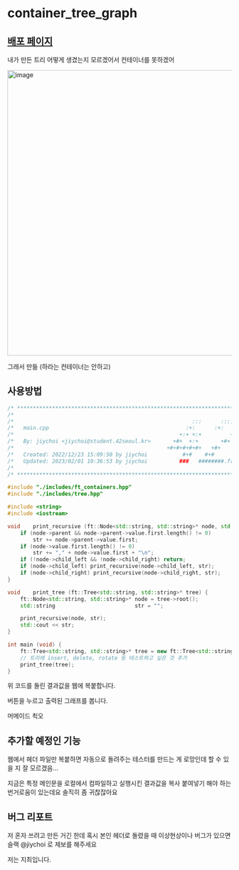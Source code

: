 # container_tree_graph

## [배포 페이지](https://chichoon.github.io/container_tree_graph/)

내가 만든 트리 어떻게 생겼는지 모르겠어서 컨테이너를 못하겠어

<img width="640" alt="image" src="https://user-images.githubusercontent.com/37893979/216510292-fb098757-1a2c-49c9-adc1-6c95204be42c.png">

그래서 만듦 (하라는 컨테이너는 안하고)

## 사용방법

```cpp
/* ************************************************************************** */
/*                                                                            */
/*                                                        :::      ::::::::   */
/*   main.cpp                                           :+:      :+:    :+:   */
/*                                                    +:+ +:+         +:+     */
/*   By: jiychoi <jiychoi@student.42seoul.kr>       +#+  +:+       +#+        */
/*                                                +#+#+#+#+#+   +#+           */
/*   Created: 2022/12/23 15:09:50 by jiychoi           #+#    #+#             */
/*   Updated: 2023/02/01 10:36:53 by jiychoi          ###   ########.fr       */
/*                                                                            */
/* ************************************************************************** */

#include "./includes/ft_containers.hpp"
#include "./includes/tree.hpp"

#include <string>
#include <iostream>

void	print_recursive (ft::Node<std::string, std::string>* node, std::string& str) {
	if (node->parent && node->parent->value.first.length() != 0)
		str += node->parent->value.first;
	if (node->value.first.length() != 0)
		str += "," + node->value.first + "\n";
	if (!node->child_left && !node->child_right) return;
	if (node->child_left) print_recursive(node->child_left, str);
	if (node->child_right) print_recursive(node->child_right, str);
}

void	print_tree (ft::Tree<std::string, std::string>* tree) {
	ft::Node<std::string, std::string>*	node = tree->root();
	std::string							str = "";

	print_recursive(node, str);
	std::cout << str;
}

int main (void) {
	ft::Tree<std::string, std::string>*	tree = new ft::Tree<std::string, std::string>();
	// 트리에 insert, delete, rotate 등 테스트하고 싶은 것 추가
	print_tree(tree);
}

```

위 코드를 돌린 결과값을 웹에 복붙합니다.

버튼을 누르고 출력된 그래프를 봅니다.

머메이드 쵝오

## 추가할 예정인 기능

웹에서 헤더 파일만 복붙하면 자동으로 돌려주는 테스터를 만드는 게 로망인데 할 수 있을 지 잘 모르겠음...

지금은 특정 메인문을 로컬에서 컴파일하고 실행시킨 결과값을 복사 붙여넣기 해야 하는 번거로움이 있는데요 솔직히 좀 귀찮잖아요

## 버그 리포트

저 혼자 쓰려고 만든 거긴 한데 혹시 본인 헤더로 돌렸을 때 이상현상이나 버그가 있으면 슬랙 @jiychoi 로 제보를 해주세요

저는 지최입니다.
